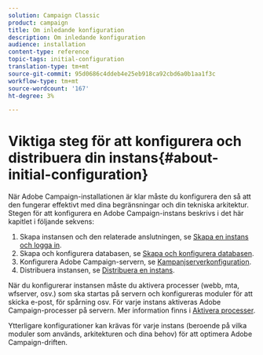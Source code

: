 ```yaml
---
solution: Campaign Classic
product: campaign
title: Om inledande konfiguration
description: Om inledande konfiguration
audience: installation
content-type: reference
topic-tags: initial-configuration
translation-type: tm+mt
source-git-commit: 95d0686c4ddeb4e25eb918ca92cbd6a0b1aa1f3c
workflow-type: tm+mt
source-wordcount: '167'
ht-degree: 3%

---
```



# Viktiga steg för att konfigurera och distribuera din instans{#about-initial-configuration}

När Adobe Campaign-installationen är klar måste du konfigurera den så att den fungerar effektivt med dina begränsningar och din tekniska arkitektur. Stegen för att konfigurera en Adobe Campaign-instans beskrivs i det här kapitlet i följande sekvens:

1. Skapa instansen och den relaterade anslutningen, se [Skapa en instans och logga in](../../installation/using/creating-an-instance-and-logging-on.md).
1. Skapa och konfigurera databasen, se [Skapa och konfigurera databasen](../../installation/using/creating-and-configuring-the-database.md).
1. Konfigurera Adobe Campaign-servern, se [Kampanjserverkonfiguration](../../installation/using/campaign-server-configuration.md).
1. Distribuera instansen, se [Distribuera en instans](../../installation/using/deploying-an-instance.md).

När du konfigurerar instansen måste du aktivera processer (webb, mta, wfserver, osv.) som ska startas på servern och konfigureras moduler för att skicka e-post, för spårning osv. För varje instans aktiveras Adobe Campaign-processer på servern. Mer information finns i [Aktivera processer](../../installation/using/campaign-server-configuration.md#enabling-processes).

Ytterligare konfigurationer kan krävas för varje instans (beroende på vilka moduler som används, arkitekturen och dina behov) för att optimera Adobe Campaign-driften.
